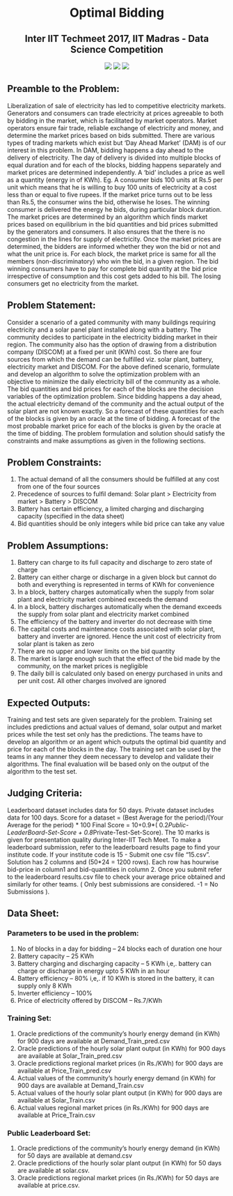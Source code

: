 <h1 align="center">
Optimal Bidding
</h1>

<h2 align="center">
Inter IIT Techmeet 2017, IIT Madras - Data Science Competition
</h2>

<p align="center">
  <a href="https://github.com/ekagra-ranjan/Optimal-Bidding/"><img src="http://img.shields.io/badge/Public Leaderboard Rank-1-blue.svg"></a>
  <a href="https://github.com/ekagra-ranjan/Optimal-Bidding/"><img src="http://img.shields.io/badge/Private Leaderboard Rank-4-blue.svg"></a>
    <a href="https://github.com/ekagra-ranjan/Optimal-Bidding/raw/master/Method_Presentation_IIT_GUWAHATI.pptx"><img src="http://img.shields.io/badge/Slides-ppt-orange.svg"></a>
</p>



## Preamble to the Problem:
Liberalization of sale of electricity has led to competitive electricity markets. Generators and
consumers can trade electricity at prices agreeable to both by bidding in the market, which is
facilitated by market operators. Market operators ensure fair trade, reliable exchange of
electricity and money, and determine the market prices based on bids submitted.
There are various types of trading markets which exist but ‘Day Ahead Market’ (DAM) is of our
interest in this problem. In DAM, bidding happens a day ahead to the delivery of electricity. The
day of delivery is divided into multiple blocks of equal duration and for each of the blocks,
bidding happens separately and market prices are determined independently. A ‘bid’ includes a
price as well as a quantity (energy in of KWh). Eg. A consumer bids 100 units at Rs.5 per unit
which means that he is willing to buy 100 units of electricity at a cost less than or equal to five
rupees. If the market price turns out to be less than Rs.5, the consumer wins the bid, otherwise he
loses. The winning consumer is delivered the energy he bids, during particular block duration.
The market prices are determined by an algorithm which finds market prices based on
equilibrium in the bid quantities and bid prices submitted by the generators and consumers. It
also ensures that the there is no congestion in the lines for supply of electricity. Once the market
prices are determined, the bidders are informed whether they won the bid or not and what the
unit price is. For each block, the market price is same for all the members (non-discriminatory)
who win the bid, in a given region. The bid winning consumers have to pay for complete bid
quantity at the bid price irrespective of consumption and this cost gets added to his bill. The
losing consumers get no electricity from the market.
## Problem Statement:
Consider a scenario of a gated community with many buildings requiring electricity and a solar
panel plant installed along with a battery. The community decides to participate in the electricity
bidding market in their region. The community also has the option of drawing from a distribution
company (DISCOM) at a fixed per unit (KWh) cost. So there are four sources from which the
demand can be fulfilled viz. solar plant, battery, electricity market and DISCOM.
For the above defined scenario, formulate and develop an algorithm to solve the optimization
problem with an objective to minimize the daily electricity bill of the community as a whole. The
bid quantities and bid prices for each of the blocks are the decision variables of the optimization
problem.
Since bidding happens a day ahead, the actual electricity demand of the community and the
actual output of the solar plant are not known exactly. So a forecast of these quantities for each
of the blocks is given by an oracle at the time of bidding. A forecast of the most probable market
price for each of the blocks is given by the oracle at the time of bidding.
The problem formulation and solution should satisfy the constraints and make assumptions as
given in the following sections.
## Problem Constraints:
1. The actual demand of all the consumers should be fulfilled at any cost from one of the
four sources
2. Precedence of sources to fulfil demand: Solar plant > Electricity from market > Battery >
DISCOM
3. Battery has certain efficiency, a limited charging and discharging capacity (specified in
the data sheet)
4. Bid quantities should be only integers while bid price can take any value
## Problem Assumptions:
1. Battery can charge to its full capacity and discharge to zero state of charge
2. Battery can either charge or discharge in a given block but cannot do both and everything
is represented in terms of KWh for convenience
3. In a block, battery charges automatically when the supply from solar plant and electricity
market combined exceeds the demand
4. In a block, battery discharges automatically when the demand exceeds the supply from
solar plant and electricity market combined
5. The efficiency of the battery and inverter do not decrease with time
6. The capital costs and maintenance costs associated with solar plant, battery and inverter
are ignored. Hence the unit cost of electricity from solar plant is taken as zero
7. There are no upper and lower limits on the bid quantity
8. The market is large enough such that the effect of the bid made by the community, on the
market prices is negligible
9. The daily bill is calculated only based on energy purchased in units and per unit cost. All
other charges involved are ignored
## Expected Outputs:
Training and test sets are given separately for the problem. Training set includes predictions and
actual values of demand, solar output and market prices while the test set only has the
predictions. The teams have to develop an algorithm or an agent which outputs the optimal bid
quantity and price for each of the blocks in the day. The training set can be used by the teams in
any manner they deem necessary to develop and validate their algorithms. The final evaluation
will be based only on the output of the algorithm to the test set.
## Judging Criteria:
Leaderboard dataset includes data for 50 days.
Private dataset includes data for 100 days.
Score for a dataset = (Best Average for the period)/(Your Average for the period) * 100
Final Score = 10+0.9*( 0.2*Public-LeaderBoard-Set-Score + 0.8*Private-Test-Set-Score).
The 10 marks is given for presentation quality during Inter-IIT Tech Meet.
To make a leaderboard submission, refer to the leaderboard results page to find your institute
code.
If your institute code is 15 - Submit one csv file “15.csv”.
Solution has 2 columns and (50*24 = 1200 rows). Each row has hourwise bid-price in column1
and bid-quantities in column 2.
Once you submit refer to the leaderboard results.csv file to check your average price obtained
and similarly for other teams. ( Only best submissions are considered. -1 = No Submissions ).
## Data Sheet:
### Parameters to be used in the problem:
1. No of blocks in a day for bidding – 24 blocks each of duration one hour
2. Battery capacity – 25 KWh
3. Battery charging and discharging capacity – 5 KWh i,e,. battery can charge or discharge
in energy upto 5 KWh in an hour
4. Battery efficiency – 80% i,e,. if 10 KWh is stored in the battery, it can supply only 8
KWh
5. Inverter efficiency – 100%
6. Price of electricity offered by DISCOM – Rs.7/KWh
### Training Set:
1. Oracle predictions of the community’s hourly energy demand (in KWh) for 900 days are
available at Demand_Train_pred.csv
2. Oracle predictions of the hourly solar plant output (in KWh) for 900 days are available at
Solar_Train_pred.csv
3. Oracle predictions regional market prices (in Rs./KWh) for 900 days are available at
Price_Train_pred.csv
4. Actual values of the community’s hourly energy demand (in KWh) for 900 days are
available at Demand_Train.csv
5. Actual values of the hourly solar plant output (in KWh) for 900 days are available at
Solar_Train.csv
6. Actual values regional market prices (in Rs./KWh) for 900 days are available at
Price_Train.csv
### Public Leaderboard Set:
1. Oracle predictions of the community’s hourly energy demand (in KWh) for 50 days are
available at demand.csv
2. Oracle predictions of the hourly solar plant output (in KWh) for 50 days are available at
solar.csv.
3. Oracle predictions regional market prices (in Rs./KWh) for 50 days are available at
price.csv.
